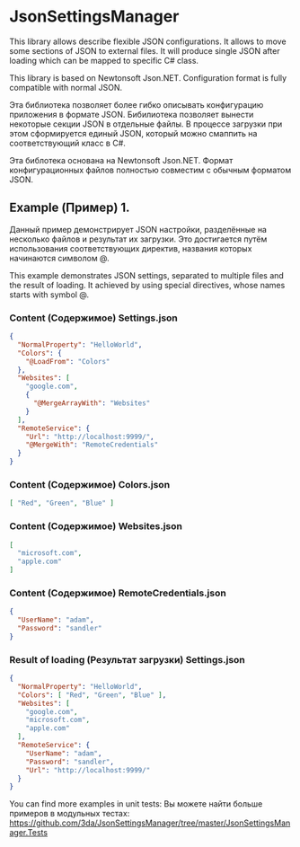 # JsonSettingsManager
This library allows describe flexible JSON configurations.
It allows to move some sections of JSON to external files.
It will produce single JSON after loading which can be mapped to specific C# class.

This library is based on Newtonsoft Json.NET.
Configuration format is fully compatible with normal JSON.

Эта библиотека позволяет более гибко описывать конфигурацию приложения в формате JSON.
Бибилиотека позволяет вынести некоторые секции JSON в отдельные файлы.
В процессе загрузки при этом сформируется единый JSON, который можно смаппить на соответствующий класс в C#.

Эта библотека основана на Newtonsoft Json.NET.
Формат конфигурационных файлов полностью совместим с обычным форматом JSON.

## Example (Пример) 1.
Данный пример демонстрирует JSON настройки, разделённые на несколько файлов и результат их загрузки.
Это достигается путём использования соответствующих директив, названия которых начинаются символом @.

This example demonstrates JSON settings, separated to multiple files and the result of loading.
It achieved by using special directives, whose names starts with symbol @. 

### Content (Содержимое) Settings.json
```json
{
  "NormalProperty": "HelloWorld",
  "Colors": {
    "@LoadFrom": "Colors"
  },
  "Websites": [
    "google.com",
    {
      "@MergeArrayWith": "Websites"
    }
  ],
  "RemoteService": {
    "Url": "http://localhost:9999/",
    "@MergeWith": "RemoteCredentials"
  }
}
```

### Content (Содержимое) Colors.json
```json
[ "Red", "Green", "Blue" ]
```

### Content (Содержимое) Websites.json
```json
[
  "microsoft.com",
  "apple.com"
]
```

### Content (Содержимое) RemoteCredentials.json
```json
{
  "UserName": "adam",
  "Password": "sandler"
}
```

### Result of loading (Результат загрузки) Settings.json
```json
{
  "NormalProperty": "HelloWorld",
  "Colors": [ "Red", "Green", "Blue" ],
  "Websites": [
    "google.com",
    "microsoft.com",
    "apple.com"
  ],
  "RemoteService": {
    "UserName": "adam",
    "Password": "sandler",
    "Url": "http://localhost:9999/"
  }
}
```


You can find more examples in unit tests:
Вы можете найти больше примеров в модульных тестах:
https://github.com/3da/JsonSettingsManager/tree/master/JsonSettingsManager.Tests



